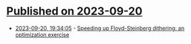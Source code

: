 # [Published on 2023-09-20](index.md)

* [2023-09-20, 19:34:05](https://lobste.rs/s/9coj14/speeding_up_floyd_steinberg_dithering) - [Speeding up Floyd-Steinberg dithering: an optimization exercise](https://pythonspeed.com/articles/optimizing-dithering/)
